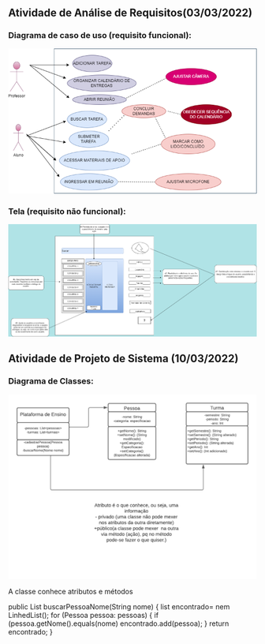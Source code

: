 <h2>Atividade de Análise de Requisitos(03/03/2022)</h2>

<h3>Diagrama de caso de uso (requisito funcional):</h3>

![alt text](https://github.com/Jennyads/Bertoti/blob/main/Engenharia%20de%20Software%20I/Requisitos%20Funcionais/Diagrama%20Caso%20de%20Uso%20.drawio.png)


<h3>Tela (requisito não funcional):</h3>

![alt text](https://github.com/Jennyads/Bertoti/blob/main/Engenharia%20de%20Software%20I/Requisitos%20n%C3%A3o%20Funcionais/Tela%20e%20Heur%C3%ADsticas.drawio.png)

<h2>Atividade de Projeto de Sistema (10/03/2022)</h2>

<h3>Diagrama de Classes:</h3>

![alt text](https://github.com/Jennyads/Bertoti/blob/main/Engenharia%20de%20Software%20I/Projeto%20de%20Sistemas%20-%20Diagrama%20de%20Classes/Projeto%20de%20Sistemas%20-%20Diagrama%20de%20Classes.png)

A classe conhece atributos e métodos

public List<Pessoa> buscarPessoaNome(String nome) {
  list <Pessoa> encontrado= nem LinhedList<Pessoa>();
  for (Pessoa pessoa: pessoas) {
      if (pessoa.getNome().equals(nome) encontrado.add(pessoa);
  }
  return encontrado;
  }
